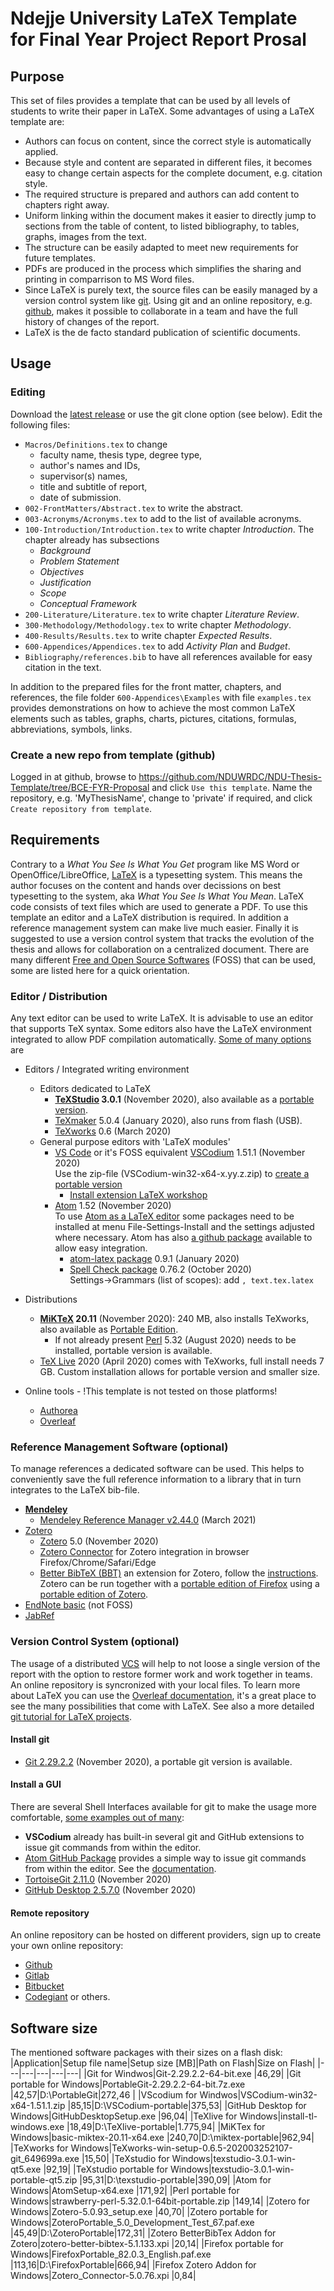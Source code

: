 # Ndejje University LaTeX Template for Final Year Project Report Prosal

## Purpose
This set of files provides a template that can be used by all levels of students to write their paper in LaTeX.
Some advantages of using a LaTeX template are:
* Authors can focus on content, since the correct style is automatically applied.
* Because style and content are separated in different files, it becomes easy to change certain aspects for the complete document, e.g. citation style.
* The required structure is prepared and authors can add content to chapters right away.
* Uniform linking within the document makes it easier to directly jump to sections from the table of content, to listed bibliography, to tables, graphs, images from the text.
* The structure can be easily adapted to meet new requirements for future templates.
* PDFs are produced in the process which simplifies the sharing and printing in comparrison to MS Word files.
* Since LaTeX is purely text, the source files can be easily managed by a version control system like [git](https://git-scm.com/). Using git and an online repository, e.g. [github](https://github.com), makes it possible to collaborate in a team and have the full history of changes of the report.
* LaTeX is the de facto standard publication of scientific documents.

## Usage
### Editing
Download the [latest release](https://github.com/NDUWRDC/NDU-Thesis-Template/releases) or use the git clone option (see below).
Edit the following files:
* `Macros/Definitions.tex` to change
  * faculty name, thesis type, degree type,
  * author's names and IDs,
  * supervisor(s) names,
  * title and subtitle of report,
  * date of submission.
* `002-FrontMatters/Abstract.tex` to write the abstract.
* `003-Acronyms/Acronyms.tex` to add to the list of available acronyms.
* `100-Introduction/Introduction.tex` to write chapter *Introduction*. The chapter already has subsections
  * *Background*
  * *Problem Statement*
  * *Objectives*
  * *Justification*
  * *Scope*
  * *Conceptual Framework*
* `200-Literature/Literature.tex` to write chapter *Literature Review*.
* `300-Methodology/Methodology.tex` to write chapter *Methodology*.
* `400-Results/Results.tex` to write chapter *Expected Results*.
* `600-Appendices/Appendices.tex` to add *Activity Plan* and *Budget*.
* `Bibliography/references.bib` to have all references available for easy citation in the text.

In addition to the prepared files for the front matter, chapters, and references, the file folder `600-Appendices\Examples` with file `examples.tex` provides demonstrations on how to achieve the most common LaTeX elements such as tables, graphs, charts, pictures, citations, formulas, abbreviations, symbols, links.

### Create a new repo from template (github)
Logged in at github, browse to https://github.com/NDUWRDC/NDU-Thesis-Template/tree/BCE-FYR-Proposal and click `Use this template`.
Name the repository, e.g. 'MyThesisName', change to 'private' if required, and click `Create repository from template`.

## Requirements
Contrary to a _What You See Is What You Get_ program like MS Word or OpenOffice/LibreOffice, [LaTeX](https://www.latex-project.org/) is a typesetting system. This means the author focuses on the content and hands over decissions on best typesetting to the system, aka _What You See Is What You Mean_. LaTeX code consists of text files which are used to generate a PDF. To use this template an editor and a LaTeX distribution is required. In addition a reference management system can make live much easier. Finally it is suggested to use a version control system that tracks the evolution of the thesis and allows for collaboration on a centralized document. There are many different [Free and Open Source Softwares](https://en.wikipedia.org/wiki/Free_and_open-source_software) (FOSS) that can be used, some are listed here for a quick orientation.

### Editor / Distribution
Any text editor can be used to write LaTeX. It is advisable to use an editor that supports TeX syntax. Some editors also have the LaTeX environment integrated to allow PDF compilation automatically. [Some of many options](https://alternativeto.net/software/texmakerx/) are
- Editors / Integrated writing environment
  - Editors dedicated to LaTeX
	  - __[TeXStudio](https://texstudio.org/) 3.0.1__ (November 2020), also available as a [portable version](https://www.texstudio.org/#download).
	  - [TeXmaker](https://www.xm1math.net/texmaker/) 5.0.4 (January 2020), also runs from flash (USB).
	  - [TeXworks](https://www.tug.org/texworks/) 0.6 (March 2020)
  - General purpose editors with 'LaTeX modules'
  	- [VS Code](https://code.visualstudio.com/) or it's FOSS equivalent [VSCodium](https://vscodium.com/) 1.51.1 (November 2020)\
	 Use the zip-file (VSCodium-win32-x64-x.yy.z.zip) to [create a portable version](https://code.visualstudio.com/docs/editor/portable)
	   - [Install extension LaTeX workshop](https://medium.com/@rcpassos/writing-latex-documents-in-visual-studio-code-with-latex-workshop-d9af6a6b2815)
	- [Atom](https://atom.io/) 1.52 (November 2020)\
	To use [Atom as a LaTeX editor](https://pwsmith.github.io/2020/05/30/setting-up-a-text-editor-for-LaTeX/) some packages need to be installed at menu File-Settings-Install and the settings adjusted where necessary. Atom has also [a github package](#install-a-gui) available to allow easy integration.
	    - [atom-latex package](https://atom.io/packages/atom-latex) 0.9.1 (January 2020)
	    - [Spell Check package](https://atom.io/packages/spell-check) 0.76.2 (October 2020)\
	    Settings->Grammars (list of scopes): add `, text.tex.latex`
  
- Distributions
  - __[MiKTeX](https://miktex.org/) 20.11__ (November 2020): 240 MB, also installs TeXworks, also available as [Portable Edition](https://miktex.org/howto/portable-edition).
  	- If not already present [Perl](http://strawberryperl.com/releases.html) 5.32 (August 2020) needs to be installed, portable version is available.
  - [TeX Live](https://tug.org/texlive/) 2020 (April 2020) comes with TeXworks, full install needs 7 GB. Custom installation allows for portable version and smaller size.
- Online tools - !This template is not tested on those platforms!
  - [Authorea](https://www.authorea.com/)
  - [Overleaf](https://www.overleaf.com/)

### Reference Management Software (optional)
To manage references a dedicated software can be used. This helps to conveniently save the full reference information to a library that in turn integrates to the LaTeX bib-file.
- __[Mendeley](https://www.mendeley.com/reference-management/reference-manager)__
  - [Mendeley Reference Manager v2.44.0](https://www.mendeley.com/download-reference-manager) (March 2021)
- [Zotero](https://www.zotero.org/)
  - [Zotero](https://www.zotero.org/download/) 5.0 (November 2020)
  - [Zotero Connector](https://www.zotero.org/download/) for Zotero integration in browser Firefox/Chrome/Safari/Edge
  - [Better BibTeX (BBT)](https://retorque.re/zotero-better-bibtex/) an extension for Zotero, follow the [instructions](https://retorque.re/zotero-better-bibtex/installation/).\
  Zotero can be run together with a [portable edition of Firefox](https://portableapps.com/apps/internet/firefox_portable) using a [portable edition of Zotero](https://github.com/pedrom34/ZoteroPortable/).
- [EndNote basic](https://endnote.com/) (not FOSS)
- [JabRef](https://www.jabref.org/)

### Version Control System (optional)
The usage of a distributed [VCS](https://en.wikipedia.org/wiki/Distributed_version_control) will help to not loose a single version of the report with the option to restore former work and work together in teams. An online repository is syncronized with your local files.
To learn more about LaTeX you can use the [Overleaf documentation](https://www.overleaf.com/learn/latex/Main_Page), it's a great place to see the many possibilities that come with LaTeX. See  also a more detailed [git tutorial for LaTeX projects](https://www.desy.de/~bargheer/gitintro/git.html).

#### Install git
* [Git 2.29.2.2](https://git-scm.com/downloads) (November 2020), a portable git version is available.

#### Install a GUI
There are several Shell Interfaces available for git to make the usage more comfortable, [some examples out of many](https://git-scm.com/download/gui/windows):
* __VSCodium__ already has built-in several git and GitHub extensions to issue git commands from within the editor.
* [Atom GitHub Package](https://atom.io/packages/github) provides a simple way to issue git commands from within the editor. See the [documentation](https://flight-manual.atom.io/using-atom/sections/github-package/).
* [TortoiseGit 2.11.0](https://tortoisegit.org/) (November 2020)
* [GitHub Desktop 2.5.7.0](https://desktop.github.com/) (November 2020)

#### Remote repository
An online repository can be hosted on different providers, sign up to create your own online repository:
* [Github](https://github.com/)
* [Gitlab](https://about.gitlab.com/)
* [Bitbucket](https://bitbucket.org/product)
* [Codegiant](https://codegiant.io/home) or others.

## Software size
The mentioned software packages with their sizes on a flash disk:
|Application|Setup file name|Setup size [MB]|Path on Flash|Size on Flash|
|---|---|---|---|---|
|Git for Windwos|Git-2.29.2.2-64-bit.exe                               |46,29|
|Git portable for Windows|PortableGit-2.29.2.2-64-bit.7z.exe                    |42,57|D:\PortableGit|272,46 |
|VScodium for Windwos|VSCodium-win32-x64-1.51.1.zip                         |85,15|D:\VSCodium-portable|375,53|
|GitHub Desktop for Windows|GitHubDesktopSetup.exe                                |96,04|
|TeXlive for Windows|install-tl-windows.exe                                |18,49|D:\TeXlive-portable|1.775,94|
|MiKTex for Windows|basic-miktex-20.11-x64.exe                            |240,70|D:\miktex-portable|962,94|
|TeXworks for Windows|TeXworks-win-setup-0.6.5-202003252107-git_649699a.exe |15,50|
|TeXstudio for Windows|texstudio-3.0.1-win-qt5.exe                           |92,19|
|TeXstudio portable for Windows|texstudio-3.0.1-win-portable-qt5.zip                  |95,31|D:\texstudio-portable|390,09|
|Atom for Windows|AtomSetup-x64.exe                                     |171,92|
|Perl portable for Windows|strawberry-perl-5.32.0.1-64bit-portable.zip           |149,14|
|Zotero for Windows|Zotero-5.0.93_setup.exe                               |40,70|
|Zotero portable for Windows|ZoteroPortable_5.0_Development_Test_67.paf.exe        |45,49|D:\ZoteroPortable|172,31|
|Zotero BetterBibTex Addon for Zotero|zotero-better-bibtex-5.1.133.xpi                      |20,14|
|Firefox portable for Windows|FirefoxPortable_82.0.3_English.paf.exe                |113,16|D:\FirefoxPortable|666,94|
|Firefox Zotero Addon for Windows|Zotero_Connector-5.0.76.xpi                           |0,84|
